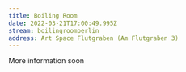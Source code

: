```yaml
---
title: Boiling Room
date: 2022-03-21T17:00:49.995Z
stream: boilingroomberlin
address: Art Space Flutgraben (Am Flutgraben 3)
---
```

More information soon